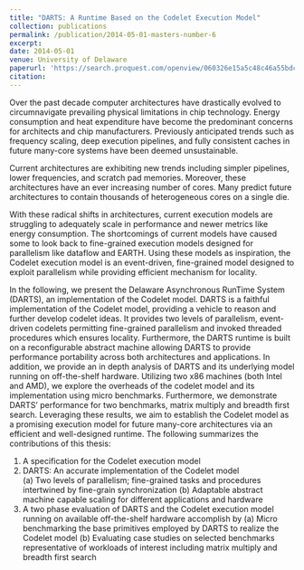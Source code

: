 ```yaml
---
title: "DARTS: A Runtime Based on the Codelet Execution Model"
collection: publications
permalink: /publication/2014-05-01-masters-number-6
excerpt:
date: 2014-05-01
venue: University of Delaware
paperurl: 'https://search.proquest.com/openview/060326e15a5c48c46a55bdc9c260ebb0/1?pq-origsite=gscholar&cbl=18750&diss=y'
citation:
---
```

Over the past decade computer architectures have drastically evolved to circumnavigate prevailing physical limitations in chip technology. Energy consumption and heat expenditure have become the predominant concerns for architects and chip manufacturers. Previously anticipated trends such as frequency scaling, deep execution pipelines, and fully consistent caches in future many-core systems have been deemed unsustainable.

Current architectures are exhibiting new trends including simpler pipelines, lower frequencies, and scratch pad memories. Moreover, these architectures have an ever increasing number of cores. Many predict future architectures to contain thousands of heterogeneous cores on a single die.

With these radical shifts in architectures, current execution models are struggling to adequately scale in performance and newer metrics like energy consumption. The shortcomings of current models have caused some to look back to fine-grained execution models designed for parallelism like dataflow and EARTH. Using these models as inspiration, the Codelet execution model is an event-driven, fine-grained model designed to exploit parallelism while providing efficient mechanism for locality.

In the following, we present the Delaware Asynchronous RunTime System (DARTS), an implementation of the Codelet model. DARTS is a faithful implementation of the Codelet model, providing a vehicle to reason and further develop codelet ideas. It provides two levels of parallelism, event-driven codelets permitting fine-grained parallelism and invoked threaded procedures which ensures locality. Furthermore, the DARTS runtime is built on a reconfigurable abstract machine allowing DARTS to provide performance portability across both architectures and applications. In addition, we provide an in depth analysis of DARTS and its underlying model running on off-the-shelf hardware. Utilizing two x86 machines (both Intel and AMD), we explore the overheads of the codelet model and its implementation using micro benchmarks. Furthermore, we demonstrate DARTS’ performance for two benchmarks, matrix multiply and breadth first search. Leveraging these results, we aim to establish the Codelet model as a promising execution model for future many-core architectures via an efficient and well-designed runtime. The following summarizes the contributions of this thesis:

1. A specification for the Codelet execution model
2. DARTS: An accurate implementation of the Codelet model   
   (a) Two levels of parallelism; fine-grained tasks and procedures intertwined by fine-grain synchronization
   (b) Adaptable abstract machine capable scaling for different applications and hardware
3. A two phase evaluation of DARTS and the Codelet execution model running on available off-the-shelf hardware accomplish by
   (a) Micro benchmarking the base primitives employed by DARTS to realize the Codelet model
   (b) Evaluating case studies on selected benchmarks representative of workloads of interest including matrix multiply and breadth first search
